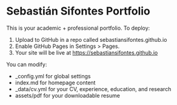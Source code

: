 # Sebastián Sifontes Portfolio

This is your academic + professional portfolio. To deploy:
1. Upload to GitHub in a repo called sebastiansifontes.github.io
2. Enable GitHub Pages in Settings > Pages.
3. Your site will be live at https://sebastiansifontes.github.io

You can modify:
- _config.yml for global settings
- index.md for homepage content
- _data/cv.yml for your CV, experience, education, and research
- assets/pdf for your downloadable resume